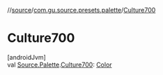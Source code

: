//[source](../../index.md)/[com.gu.source.presets.palette](index.md)/[Culture700](-culture700.md)

# Culture700

[androidJvm]\
val [Source.Palette](../com.gu.source/-source/-palette/index.md).[Culture700](-culture700.md): [Color](https://developer.android.com/reference/kotlin/androidx/compose/ui/graphics/Color.html)
